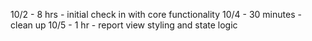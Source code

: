 10/2 - 8 hrs - initial check in with core functionality
10/4 - 30 minutes - clean up
10/5 - 1 hr - report view styling and state logic